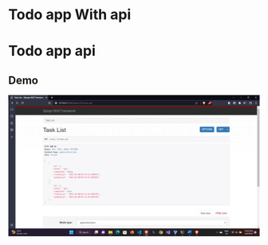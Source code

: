 ﻿# Todo app With api
# Todo app api

## Demo



![logo](https://raw.githubusercontent.com/ganesh070723/Todo-api/main/api-todo.png)
